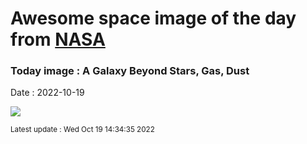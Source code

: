 
# Awesome space image of the day from [NASA](https://api.nasa.gov/)

### Today image : A Galaxy Beyond Stars, Gas, Dust
Date : 2022-10-19

![](https://apod.nasa.gov/apod/image/2210/Ngc7497Cirrus_Trottier_960.jpg)

<small>Latest update : Wed Oct 19 14:34:35 2022</small>
        